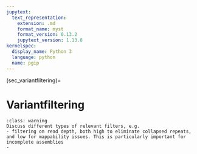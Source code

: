 ```yaml
---
jupytext:
  text_representation:
    extension: .md
    format_name: myst
    format_version: 0.13.2
    jupytext_version: 1.13.8
kernelspec:
  display_name: Python 3
  language: python
  name: pgip
---
```


(sec_variantfiltering)=

# Variantfiltering

```{admonition} FIXME
:class: warning
Discuss different types of relevant filters, e.g.
- filtering on read depth, both high to eliminate collapsed repeats, and low for mappability issues. This is particularly important for incomplete assemblies
- 
```
